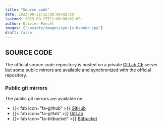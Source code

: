 ```yaml
---
title: "Source code"
date: 2023-09-21T12:00:00+02:00
lastmod: 2023-09-25T12:00:00+02:00
author: Olivier Poncet
images: ["/assets/images/aym-js-banner.jpg"]
draft: false
---
```

## SOURCE CODE

The official source code repository is hosted on a private [GitLab CE](https://gitlab.com/rluna-gitlab/gitlab-ce) server but some public mirrors are available and synchronized with the official repository.

### Public git mirrors

The public git mirrors are available on:

  - {{< fab icon="fa-github"    >}} [GitHub](https://github.com/ponceto/aym-js)
  - {{< fab icon="fa-gitlab"    >}} [GitLab](https://gitlab.com/ponceto/aym-js)
  - {{< fab icon="fa-bitbucket" >}} [Bitbucket](https://bitbucket.org/ponceto/aym-js)

